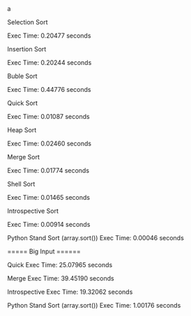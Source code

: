 a

Selection Sort

Exec Time: 0.20477 seconds

Insertion Sort

Exec Time: 0.20244 seconds

Buble Sort

Exec Time: 0.44776 seconds

Quick Sort

Exec Time: 0.01087 seconds

Heap Sort

Exec Time: 0.02460 seconds

Merge Sort

Exec Time: 0.01774 seconds

Shell Sort

Exec Time: 0.01465 seconds

Introspective Sort

Exec Time: 0.00914 seconds

Python Stand Sort (array.sort())
Exec Time: 0.00046 seconds


===== Big Input ======

Quick
Exec Time: 25.07965 seconds

Merge
Exec Time: 39.45190 seconds

Introspective
Exec Time: 19.32062 seconds

Python Stand Sort (array.sort())
Exec Time: 1.00176 seconds

